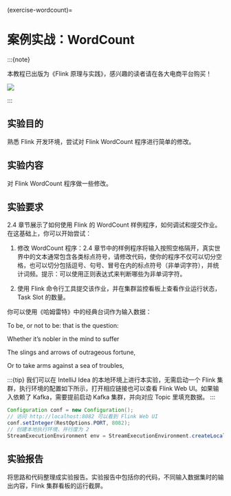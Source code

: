 (exercise-wordcount)=
# 案例实战：WordCount

:::{note}

本教程已出版为《Flink 原理与实践》，感兴趣的读者请在各大电商平台购买！

<a href="https://item.jd.com/13154364.html"> ![](https://img.shields.io/badge/JD-%E8%B4%AD%E4%B9%B0%E9%93%BE%E6%8E%A5-red) </a>


:::

## 实验目的

熟悉 Flink 开发环境，尝试对 Flink WordCount 程序进行简单的修改。

## 实验内容

对 Flink WordCount 程序做一些修改。

## 实验要求

2.4 章节展示了如何使用 Flink 的 WordCount 样例程序，如何调试和提交作业。在这基础上，你可以开始尝试：

1. 修改 WordCount 程序：2.4 章节中的样例程序将输入按照空格隔开，真实世界中的文本通常包含各类标点符号，请修改代码，使你的程序不仅可以切分空格，也可以切分包括逗号、句号、冒号在内的标点符号（非单词字符），并统计词频。提示：可以使用正则表达式来判断哪些为非单词字符。

2. 使用 Flink 命令行工具提交该作业，并在集群监控看板上查看作业运行状态，Task Slot 的数量。

 你可以使用《哈姆雷特》中的经典台词作为输入数据：

To be, or not to be: that is the question:

Whether it’s nobler in the mind to suffer

The slings and arrows of outrageous fortune,

Or to take arms against a sea of troubles,

:::{tip}
我们可以在 IntelliJ Idea 的本地环境上进行本实验，无需启动一个 Flink 集群，执行环境的配置如下所示，打开相应链接也可以查看 Flink Web UI。如果输入依赖了 Kafka，需要提前启动 Kafka 集群，并向对应 Topic 里填充数据。
:::

```java
Configuration conf = new Configuration();
// 访问 http://localhost:8082 可以看到 Flink Web UI
conf.setInteger(RestOptions.PORT, 8082);
// 创建本地执行环境，并行度为 2
StreamExecutionEnvironment env = StreamExecutionEnvironment.createLocalEnvironment(2, conf);
```

## 实验报告

将思路和代码整理成实验报告。实验报告中包括你的代码，不同输入数据集时的输出内容，Flink 集群看板的运行截屏。